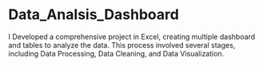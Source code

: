 # Data_Analsis_Dashboard
I Developed a comprehensive  project in Excel, creating multiple dashboard and tables to analyze the data. This process involved several stages, including Data Processing, Data Cleaning, and Data Visualization.
